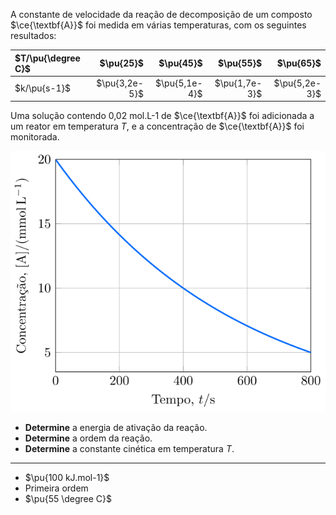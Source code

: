 A constante de velocidade da reação de decomposição de um composto $\ce{\textbf{A}}$ foi medida em várias temperaturas, com os seguintes resultados:

| $T/\pu{\degree C}$  |    $\pu{25}$  |   $\pu{45}$   |    $\pu{55}$  |     $\pu{65}$ | 
|:--------------------|--------------:|--------------:|--------------:|--------------:|
| $k/\pu{s-1}$        | $\pu{3,2e-5}$ | $\pu{5,1e-4}$ | $\pu{1,7e-3}$ | $\pu{5,2e-3}$ |

Uma solução contendo 0,02 mol.L-1 de $\ce{\textbf{A}}$ foi adicionada a um reator em temperatura $T$, e a concentração de $\ce{\textbf{A}}$ foi monitorada.

![concentração por tempo](3E17-1P.svg)


- **Determine** a energia de ativação da reação.
- **Determine** a ordem da reação.
- **Determine** a constante cinética em temperatura $T$.

---

- $\pu{100 kJ.mol-1}$
- Primeira ordem
- $\pu{55 \degree C}$
